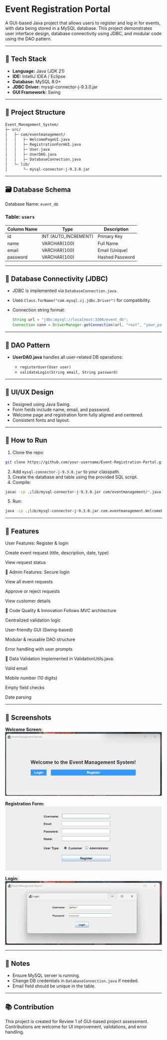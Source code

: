 # Event Registration Portal

A GUI-based Java project that allows users to register and log in for events, with data being stored in a MySQL database. This project demonstrates user interface design, database connectivity using JDBC, and modular code using the DAO pattern.

---

## 🔧 Tech Stack

* **Language:** Java (JDK 21)
* **IDE:** IntelliJ IDEA / Eclipse
* **Database:** MySQL 8.0+
* **JDBC Driver:** mysql-connector-j-9.3.0.jar
* **GUI Framework:** Swing

---

## 📁 Project Structure

```
Event_Management_System/
├─ src/
│   ├─ com/eventmanagement/
│   │   ├─ WelcomePageUI.java
│   │   ├─ RegistrationFormUI.java
│   │   ├─ User.java
│   │   ├─ UserDAO.java
│   │   ├─ DatabaseConnection.java
│   └─ lib/
│       └─ mysql-connector-j-9.3.0.jar
```

---

## 🗃️ Database Schema

Database Name: `event_db`

### Table: `users`

| Column Name | Type                  | Description     |
| ----------- | --------------------- | --------------- |
| id          | INT (AUTO\_INCREMENT) | Primary Key     |
| name        | VARCHAR(100)          | Full Name       |
| email       | VARCHAR(100)          | Email (Unique)  |
| password    | VARCHAR(100)          | Hashed Password |

---

## 🔌 Database Connectivity (JDBC)

* JDBC is implemented via `DatabaseConnection.java`.
* Uses `Class.forName("com.mysql.cj.jdbc.Driver")` for compatibility.
* Connection string format:

  ```java
  String url = "jdbc:mysql://localhost:3306/event_db";
  Connection conn = DriverManager.getConnection(url, "root", "your_password");
  ```

---

## 🧩 DAO Pattern

* **UserDAO.java** handles all user-related DB operations:

  * `registerUser(User user)`
  * `validateLogin(String email, String password)`

---

## 🎨 UI/UX Design

* Designed using Java Swing.
* Form fields include name, email, and password.
* Welcome page and registration form fully aligned and centered.
* Consistent fonts and layout.

---

## 🏃 How to Run

1. Clone the repo:

```bash
git clone https://github.com/your-username/Event-Registration-Portal.git
```

2. Add `mysql-connector-j-9.3.0.jar` to your classpath.
3. Create the database and table using the provided SQL script.
4. Compile:

```bash
javac -cp .;lib/mysql-connector-j-9.3.0.jar com/eventmanagement/*.java
```

5. Run:

```bash
java -cp .;lib/mysql-connector-j-9.3.0.jar com.eventmanagement.WelcomePageUI
```

---

## 🧪 Features

 User Features:
Register & login

Create event request (title, description, date, type)

View request status

🔐 Admin Features:
Secure login

View all event requests

Approve or reject requests

View customer details

🧠 Code Quality & Innovation
Follows MVC architecture

Centralized validation logic

User-friendly GUI (Swing-based)

Modular & reusable DAO structure

Error handling with user prompts

🧪 Data Validation
Implemented in ValidationUtils.java:

Valid email

Mobile number (10 digits)

Empty field checks

Date parsing



---

## 📸 Screenshots

**Welcome Screen:**
![Welcome Screen](assets/welcome.png)

**Registration Form:**
![Registration Form](assets/register.png)

**Login:**
![Login](assets/login.png)

---

## 📌 Notes

* Ensure MySQL server is running.
* Change DB credentials in `DatabaseConnection.java` if needed.
* Email field should be unique in the table.

---

## 📚 Contribution

This project is created for Review 1 of GUI-based project assessment. Contributions are welcome for UI improvement, validations, and error handling.
